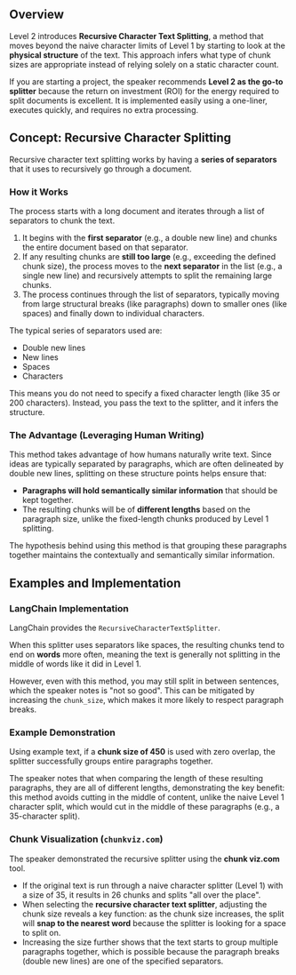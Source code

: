## Overview

Level 2 introduces **Recursive Character Text Splitting**, a method that moves beyond the naive character limits of Level 1 by starting to look at the **physical structure** of the text. This approach infers what type of chunk sizes are appropriate instead of relying solely on a static character count.

If you are starting a project, the speaker recommends **Level 2 as the go-to splitter** because the return on investment (ROI) for the energy required to split documents is excellent. It is implemented easily using a one-liner, executes quickly, and requires no extra processing.

## Concept: Recursive Character Splitting

Recursive character text splitting works by having a **series of separators** that it uses to recursively go through a document.

### How it Works

The process starts with a long document and iterates through a list of separators to chunk the text.

1.  It begins with the **first separator** (e.g., a double new line) and chunks the entire document based on that separator.
2.  If any resulting chunks are **still too large** (e.g., exceeding the defined chunk size), the process moves to the **next separator** in the list (e.g., a single new line) and recursively attempts to split the remaining large chunks.
3.  The process continues through the list of separators, typically moving from large structural breaks (like paragraphs) down to smaller ones (like spaces) and finally down to individual characters.

The typical series of separators used are:
*   Double new lines
*   New lines
*   Spaces
*   Characters

This means you do not need to specify a fixed character length (like 35 or 200 characters). Instead, you pass the text to the splitter, and it infers the structure.

### The Advantage (Leveraging Human Writing)

This method takes advantage of how humans naturally write text. Since ideas are typically separated by paragraphs, which are often delineated by double new lines, splitting on these structure points helps ensure that:

*   **Paragraphs will hold semantically similar information** that should be kept together.
*   The resulting chunks will be of **different lengths** based on the paragraph size, unlike the fixed-length chunks produced by Level 1 splitting.

The hypothesis behind using this method is that grouping these paragraphs together maintains the contextually and semantically similar information.

## Examples and Implementation

### LangChain Implementation

LangChain provides the `RecursiveCharacterTextSplitter`.

When this splitter uses separators like spaces, the resulting chunks tend to end on **words** more often, meaning the text is generally not splitting in the middle of words like it did in Level 1.

However, even with this method, you may still split in between sentences, which the speaker notes is "not so good". This can be mitigated by increasing the `chunk_size`, which makes it more likely to respect paragraph breaks.

### Example Demonstration

Using example text, if a **chunk size of 450** is used with zero overlap, the splitter successfully groups entire paragraphs together.

The speaker notes that when comparing the length of these resulting paragraphs, they are all of different lengths, demonstrating the key benefit: this method avoids cutting in the middle of content, unlike the naive Level 1 character split, which would cut in the middle of these paragraphs (e.g., a 35-character split).

### Chunk Visualization (`chunkviz.com`)

The speaker demonstrated the recursive splitter using the **chunk viz.com** tool.

*   If the original text is run through a naive character splitter (Level 1) with a size of 35, it results in 26 chunks and splits "all over the place".
*   When selecting the **recursive character text splitter**, adjusting the chunk size reveals a key function: as the chunk size increases, the split will **snap to the nearest word** because the splitter is looking for a space to split on.
*   Increasing the size further shows that the text starts to group multiple paragraphs together, which is possible because the paragraph breaks (double new lines) are one of the specified separators.
